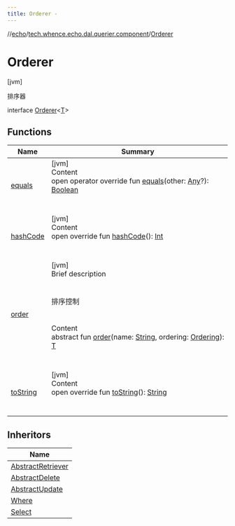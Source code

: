 ```yaml
---
title: Orderer -
---
```

//[echo](../../index.md)/[tech.whence.echo.dal.querier.component](../index.md)/[Orderer](index.md)



# Orderer  
 [jvm] 

排序器

interface [Orderer](index.md)<[T](index.md)>   


## Functions  
  
|  Name|  Summary| 
|---|---|
| [equals](../../tech.whence.echo.webclient.response.exception/-response-unrecognized-exception/index.md#kotlin/Any/equals/#kotlin.Any?/PointingToDeclaration/)| [jvm]  <br>Content  <br>open operator override fun [equals](../../tech.whence.echo.webclient.response.exception/-response-unrecognized-exception/index.md#kotlin/Any/equals/#kotlin.Any?/PointingToDeclaration/)(other: [Any](https://kotlinlang.org/api/latest/jvm/stdlib/kotlin/-any/index.html)?): [Boolean](https://kotlinlang.org/api/latest/jvm/stdlib/kotlin/-boolean/index.html)  <br><br><br>
| [hashCode](../../tech.whence.echo.webclient.response.exception/-response-unrecognized-exception/index.md#kotlin/Any/hashCode/#/PointingToDeclaration/)| [jvm]  <br>Content  <br>open override fun [hashCode](../../tech.whence.echo.webclient.response.exception/-response-unrecognized-exception/index.md#kotlin/Any/hashCode/#/PointingToDeclaration/)(): [Int](https://kotlinlang.org/api/latest/jvm/stdlib/kotlin/-int/index.html)  <br><br><br>
| [order](order.md)| [jvm]  <br>Brief description  <br><br><br>排序控制<br><br>  <br>Content  <br>abstract fun [order](order.md)(name: [String](https://kotlinlang.org/api/latest/jvm/stdlib/kotlin/-string/index.html), ordering: [Ordering](../-ordering/index.md)): [T](index.md)  <br><br><br>
| [toString](../../tech.whence.echo.webclient.response.exception/-response-unrecognized-exception/index.md#kotlin/Any/toString/#/PointingToDeclaration/)| [jvm]  <br>Content  <br>open override fun [toString](../../tech.whence.echo.webclient.response.exception/-response-unrecognized-exception/index.md#kotlin/Any/toString/#/PointingToDeclaration/)(): [String](https://kotlinlang.org/api/latest/jvm/stdlib/kotlin/-string/index.html)  <br><br><br>


## Inheritors  
  
|  Name| 
|---|
| [AbstractRetriever](../../tech.whence.echo.dal.querier/-abstract-retriever/index.md)
| [AbstractDelete](../../tech.whence.echo.support.jdbc.querier/-abstract-delete/index.md)
| [AbstractUpdate](../../tech.whence.echo.support.jdbc.querier/-abstract-update/index.md)
| [Where](../../tech.whence.echo.support.jdbc.querier.component/-where/index.md)
| [Select](../../tech.whence.echo.support.mongo.querier/-select/index.md)


